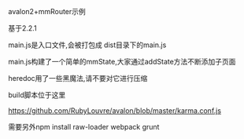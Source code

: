 avalon2+mmRouter示例

基于2.2.1

main.js是入口文件,会被打包成 dist目录下的main.js

main.js构建了一个简单的mmState,大家通过addState方法不断添加子页面

heredoc用了一些黑魔法,请不要对它进行压缩

build脚本位于这里 

https://github.com/RubyLouvre/avalon/blob/master/karma.conf.js

需要另外npm install raw-loader webpack grunt
